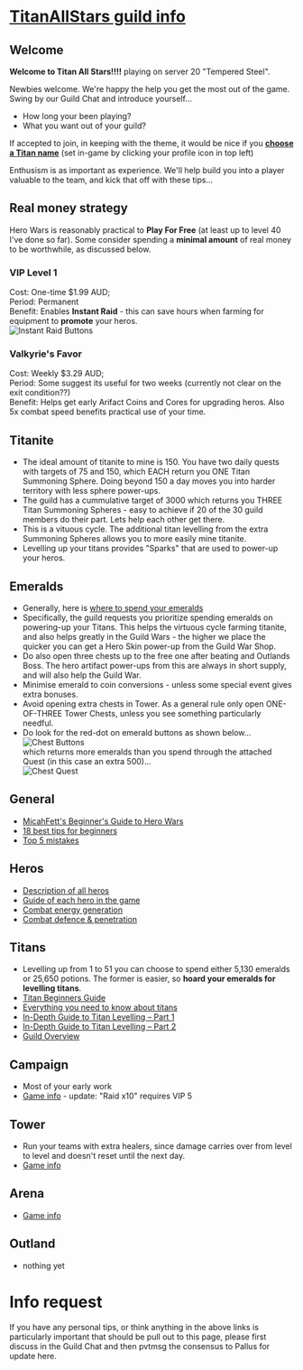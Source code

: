# [TitanAllStars guild info](https://titanallstars.github.io/)

## Welcome

**Welcome to Titan All Stars!!!!** playing on server 20 "Tempered Steel".  

Newbies welcome. We're happy the help you get the most out of the game.  <br>
Swing by our Guild Chat and introduce yourself...
* How long your been playing?  
* What you want out of your guild? 

If accepted to join, in keeping with the theme, it would be nice if you **[choose a Titan name](https://www.theoi.com/greek-mythology/titans.html)** (set in-game by clicking your profile icon in top left) <br>

Enthusism is as important as experience. We'll help build you into a player valuable to the team, and kick that off with these tips...

## Real money strategy
Hero Wars is reasonably practical to **Play For Free** (at least up to level 40 I've done so far).
Some consider spending a **minimal amount** of real money to be worthwhile, as discussed below.

### VIP Level 1
Cost: One-time $1.99 AUD; <br>
Period: Permanent <br>
Benefit: Enables **Instant Raid** - this can save hours when farming for equipment to **promote** your heros.  <br>
![Instant Raid Buttons](https://herowars.zendesk.com/hc/article_attachments/360041242594/mceclip3.png)

### Valkyrie's Favor
Cost: Weekly $3.29 AUD; <br>
Period: Some suggest its useful for two weeks (currently not clear on the exit condition??) <br>
Benefit: Helps get early Arifact Coins and Cores for upgrading heros.  Also 5x combat speed benefits practical use of your time.  <br>

## Titanite
* The ideal amount of titanite to mine is 150. You have two daily quests with targets of 75 and 150, which EACH return you ONE Titan Summoning Sphere. Doing beyond 150 a day moves you into harder territory with less sphere power-ups.
* The guild has a cummulative target of 3000 which returns you THREE Titan Summoning Spheres - easy to achieve if 20 of the 30 guild members do their part. Lets help each other get there.
* This is a vituous cycle. The additional titan levelling from the extra Summoning Spheres allows you to more easily mine titanite.
* Levelling up your titans provides "Sparks" that are used to power-up your heros. 

## Emeralds
* Generally, here is [where to spend your emeralds](https://www.youtube.com/watch?v=cYDR0TkNnDU&feature=emb_rel_pause)
* Specifically, the guild requests you prioritize spending emeralds on powering-up your Titans. This helps the virtuous cycle farming titanite, and also helps greatly in the Guild Wars - the higher we place the quicker you can get a Hero Skin power-up from the Guild War Shop.     
* Do also open three chests up to the free one after beating and Outlands Boss.  The hero artifact power-ups from this are always in short supply, and will also help the Guild War.
* Minimise emerald to coin conversions - unless some special event gives extra bonuses.
* Avoid opening extra chests in Tower.  As a general rule only open ONE-OF-THREE Tower Chests, unless you see something particularly needful.  
* Do look for the red-dot on emerald buttons as shown below...  
![Chest Buttons](https://herowars.zendesk.com/hc/article_attachments/360039180114/mceclip0.png)      
which returns more emeralds than you spend through the attached Quest (in this case an extra 500)...      
![Chest Quest](https://herowars.zendesk.com/hc/article_attachments/360039180134/mceclip1.png)

## General
* [MicahFett's Beginner's Guide to Hero Wars](https://www.reddit.com/r/HeroWarsApp/comments/dvd2ay/micahfetts_beginners_guide_to_hero_wars/) 
* [18 best tips for beginners](https://gameloid.com/hero-wars-guide-tips-for-beginners-best-heroes/)
* [Top 5 mistakes](https://herowarsinfo.com/beginner-guides/hero-wars-top-5-mistakes/)

## Heros
* [Description of all heros](https://wisegeek.ru/aad/khroniki-khaosa)
* [Guide of each hero in the game](https://hero-wars.fandom.com/wiki/Guide_of_Each_Hero_In_The_Game)
* [Combat energy generation](https://herowars.zendesk.com/hc/en-us/articles/360008903533-Energy-generation-system)
* [Combat defence & penetration](https://herowars.zendesk.com/hc/en-us/articles/360039320594-Armor-Magic-Defense-and-Armor-Magic-Penetration-)

## Titans
* Levelling up from 1 to 51 you can choose to spend either 5,130 emeralds or 25,650 potions. The former is easier, so **hoard your emeralds for levelling titans**.
* [Titan Beginners Guide](https://hero-wars.fandom.com/wiki/Titan%27s_Beginner_Guide)
* [Everything you need to know about titans](https://www.levelwinner.com/hero-wars-nexters-titans-guide-everything-you-need-to-know-about-titans/)
* [In-Depth Guide to Titan Levelling – Part 1](https://www.bluestacks.com/blog/game-guides/hero-wars-mens-choice-epic-fantasy-rpg/hw-titan-levelling-guide-part1-en.html)
* [In-Depth Guide to Titan Levelling – Part 2](https://www.bluestacks.com/blog/game-guides/hero-wars-mens-choice-epic-fantasy-rpg/hw-titan-levelling-guide-part2-en.html)
* [Guild Overview](https://www.levelwinner.com/hero-wars-nexters-guilds-overview-tips-cheats-tricks-for-getting-the-most-out-of-your-guild/)

## Campaign
* Most of your early work
* [Game info](https://herowars.zendesk.com/hc/en-us/articles/360025163314-Campaign) - update: "Raid х10" requires VIP 5  

## Tower
* Run your teams with extra healers, since damage carries over from level to level and doesn't reset until the next day.
* [Game info](https://herowars.zendesk.com/hc/en-us/articles/218469648-Tower)

## Arena
* [Game info](https://herowars.zendesk.com/hc/en-us/articles/218900067-Arena-)

## Outland
* nothing yet

# Info request
If you have any personal tips, or think anything in the above links is particularly important that should be pull out to this page, please first discuss in the Guild Chat and then pvtmsg the consensus to Pallus for update here.  

 
